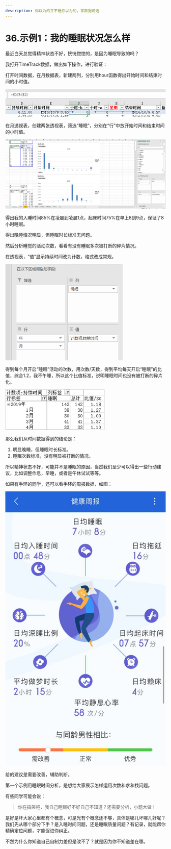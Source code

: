 ```yaml
---
description: 你以为的并不是你以为的，拿数据说话
---
```


# 36.示例1：我的睡眠状况怎么样

最近白天总觉得精神状态不好，恍恍惚惚的，是因为睡眠导致的吗？

我打开TimeTrack数据，做出如下操作，进行验证：

打开时间数据，在月数据表，新建两列，分别用hour函数得出开始时间和结束时间的小时值。

![](../.gitbook/assets/tu-pian%20%2884%29.png)

在月透视表，创建两张透视表，筛选“睡眠”，分别在“行”中放开始时间和结束时间的小时值。

![](../.gitbook/assets/tu-pian%20%28138%29.png)

得出我的入睡时间85%在凌晨到凌晨1点，起床时间75%在早上8到9点，保证了8小时睡眠。

得出晚睡情况明显，但睡眠时长标准无问题。

然后分析睡觉的活动次数，看看有没有睡眠多次被打断的碎片情况。

在透视表，“值”显示持续时间改为计数，格式改成常规。

![](../.gitbook/assets/tu-pian%20%28127%29.png)

得到每个月开启“睡眠”活动的次数，用次数/天数，得到平均每天开启“睡眠”的比值，综合1.2，我不午睡，所以这个比值标准，说明睡眠时间也没有被打断的碎片化。

![](../.gitbook/assets/tu-pian%20%2812%29.png)

那么我们从时间数据得到的结论是：

1. 明显晚睡，但睡眠时长标准。
2. 睡眠次数标准，没有明显被打断的情况。

所以精神状态不好，可能并不是睡眠的原因，当然我们至少可以得出一些行动建议，比如调整作息，早睡，或者是午休试试等等。

如果有手环的同学，还可以看手环的周报数据，如图：

![](../.gitbook/assets/tu-pian%20%2857%29.png)

给的建议是需要改善，辅助判断。

第一个示例用睡眠时间分析，是想给大家展示怎样运用次数和求和找问题。

有些同学可能会说：

> 你在搞笑吧，我自己睡眠好不好自己不知道？还需要分析，小题大做！

是好是坏大家心里都有个概念，可是光有个概念还不够，具体是哪儿坏哪儿好呢？我们先从哪个部分下手？是入睡时间问题，还是睡眠质量问题？有记录，就能帮你精确定位问题，才能促进你纠正。

不然为什么你知道自己自制力差但是改不了？就是因为你不知道差在哪。

